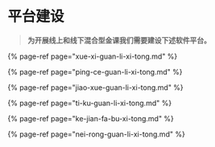 # 平台建设

> **为开展线上和线下混合型金课我们需要建设下述软件平台。**

{% page-ref page="xue-xi-guan-li-xi-tong.md" %}

{% page-ref page="ping-ce-guan-li-xi-tong.md" %}

{% page-ref page="jiao-xue-guan-li-xi-tong.md" %}

{% page-ref page="ti-ku-guan-li-xi-tong.md" %}

{% page-ref page="ke-jian-fa-bu-xi-tong.md" %}

{% page-ref page="nei-rong-guan-li-xi-tong.md" %}
